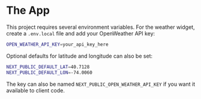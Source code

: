 # The App

This project requires several environment variables. For the weather widget, create a `.env.local` file and add your OpenWeather API key:

```bash
OPEN_WEATHER_API_KEY=your_api_key_here
```

Optional defaults for latitude and longitude can also be set:

```bash
NEXT_PUBLIC_DEFAULT_LAT=40.7128
NEXT_PUBLIC_DEFAULT_LON=-74.0060
```

The key can also be named `NEXT_PUBLIC_OPEN_WEATHER_API_KEY` if you want it available to client code.
